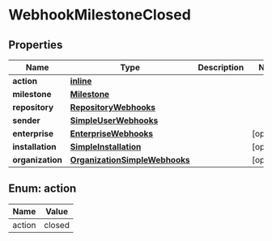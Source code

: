 
# WebhookMilestoneClosed

## Properties
Name | Type | Description | Notes
------------ | ------------- | ------------- | -------------
**action** | [**inline**](#Action) |  | 
**milestone** | [**Milestone**](Milestone.md) |  | 
**repository** | [**RepositoryWebhooks**](RepositoryWebhooks.md) |  | 
**sender** | [**SimpleUserWebhooks**](SimpleUserWebhooks.md) |  | 
**enterprise** | [**EnterpriseWebhooks**](EnterpriseWebhooks.md) |  |  [optional]
**installation** | [**SimpleInstallation**](SimpleInstallation.md) |  |  [optional]
**organization** | [**OrganizationSimpleWebhooks**](OrganizationSimpleWebhooks.md) |  |  [optional]


<a id="Action"></a>
## Enum: action
Name | Value
---- | -----
action | closed



